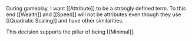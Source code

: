 During gameplay, I want [[Attribute]] to be a strongly defined term. To this end [[Wealth]] and [[Speed]] will not be attributes even though they use [[Quadratic Scaling]] and have other similarities.

This decision supports the pillar of being [[Minimal]].